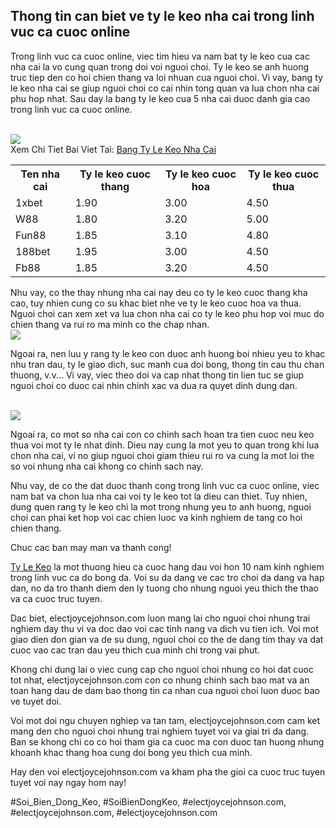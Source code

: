 <h2>Thong tin can biet ve ty le keo nha cai trong linh vuc ca cuoc online</h2><p>Trong linh vuc ca cuoc online, viec tim hieu va nam bat ty le keo cua cac nha cai la vo cung quan trong doi voi nguoi choi. Ty le keo se anh huong truc tiep den co hoi chien thang va loi nhuan cua nguoi choi. Vi vay, bang ty le keo nha cai se giup nguoi choi co cai nhin tong quan va lua chon nha cai phu hop nhat. Sau day la bang ty le keo cua 5 nha cai duoc danh gia cao trong linh vuc ca cuoc online.</p><br><img src="https://electjoycejohnson.com/wp-content/uploads/2025/02/anh-huong-thoi-tiet-den-keo-bong-da-1.jpg"></br>
Xem Chi Tiet Bai Viet Tai: <a href="https://electjoycejohnson.com/bang-ty-le-keo-nha-cai/">Bang Ty Le Keo Nha Cai</a><table>
<tr>
<th>Ten nha cai</th>
<th>Ty le keo cuoc thang</th>
<th>Ty le keo cuoc hoa</th>
<th>Ty le keo cuoc thua</th>
</tr>
<tr>
<td>1xbet</td>
<td>1.90</td>
<td>3.00</td>
<td>4.50</td>
</tr>
<tr>
<td>W88</td>
<td>1.80</td>
<td>3.20</td>
<td>5.00</td>
</tr>
<tr>
<td>Fun88</td>
<td>1.85</td>
<td>3.10</td>
<td>4.80</td>
</tr>
<tr>
<td>188bet</td>
<td>1.95</td>
<td>3.00</td>
<td>4.50</td>
</tr>
<tr>
<td>Fb88</td>
<td>1.85</td>
<td>3.20</td>
<td>4.50</td>
</tr>
</table><p>Nhu vay, co the thay nhung nha cai nay deu co ty le keo cuoc thang kha cao, tuy nhien cung co su khac biet nhe ve ty le keo cuoc hoa va thua. Nguoi choi can xem xet va lua chon nha cai co ty le keo phu hop voi muc do chien thang va rui ro ma minh co the chap nhan.<br><img src="https://electjoycejohnson.com/wp-content/uploads/2025/02/bang-ty-le-keo-nha-cai-2.jpg"></br><p>Ngoai ra, nen luu y rang ty le keo con duoc anh huong boi nhieu yeu to khac nhu tran dau, ty le giao dich, suc manh cua doi bong, thong tin cau thu chan thuong, v.v... Vi vay, viec theo doi va cap nhat thong tin lien tuc se giup nguoi choi co duoc cai nhin chinh xac va dua ra quyet dinh dung dan.</p><br><img src="https://electjoycejohnson.com/wp-content/uploads/2025/02/doi-hinh-thi-dau-1.jpg"></br><p>Ngoai ra, co mot so nha cai con co chinh sach hoan tra tien cuoc neu keo thua voi mot ty le nhat dinh. Dieu nay cung la mot yeu to quan trong khi lua chon nha cai, vi no giup nguoi choi giam thieu rui ro va cung la mot loi the so voi nhung nha cai khong co chinh sach nay.<p>Nhu vay, de co the dat duoc thanh cong trong linh vuc ca cuoc online, viec nam bat va chon lua nha cai voi ty le keo tot la dieu can thiet. Tuy nhien, dung quen rang ty le keo chi la mot trong nhung yeu to anh huong, nguoi choi can phai ket hop voi cac chien luoc va kinh nghiem de tang co hoi chien thang.</p><p>Chuc cac ban may man va thanh cong!<p><a href="https://electjoycejohnson.com/">Ty Le Keo</a> la mot thuong hieu ca cuoc hang dau voi hon 10 nam kinh nghiem trong linh vuc ca do bong da. Voi su da dang ve cac tro choi da dang va hap dan, no da tro thanh diem den ly tuong cho nhung nguoi yeu thich the thao va ca cuoc truc tuyen.

Dac biet, electjoycejohnson.com luon mang lai cho nguoi choi nhung trai nghiem day thu vi va doc dao voi cac tinh nang va dich vu tien ich. Voi mot giao dien don gian va de su dung, nguoi choi co the de dang tim thay va dat cuoc vao cac tran dau yeu thich cua minh chi trong vai phut.

Khong chi dung lai o viec cung cap cho nguoi choi nhung co hoi dat cuoc tot nhat, electjoycejohnson.com con co nhung chinh sach bao mat va an toan hang dau de dam bao thong tin ca nhan cua nguoi choi luon duoc bao ve tuyet doi.

Voi mot doi ngu chuyen nghiep va tan tam, electjoycejohnson.com cam ket mang den cho nguoi choi nhung trai nghiem tuyet voi va giai tri da dang. Ban se khong chi co co hoi tham gia ca cuoc ma con duoc tan huong nhung khoanh khac thang hoa cung doi bong yeu thich cua minh.

Hay den voi electjoycejohnson.com va kham pha the gioi ca cuoc truc tuyen tuyet voi nay ngay hom nay!</p>
#Soi_Bien_Dong_Keo, #SoiBienDongKeo, #electjoycejohnson.com, #electjoycejohnson.com, #electjoycejohnson.com
